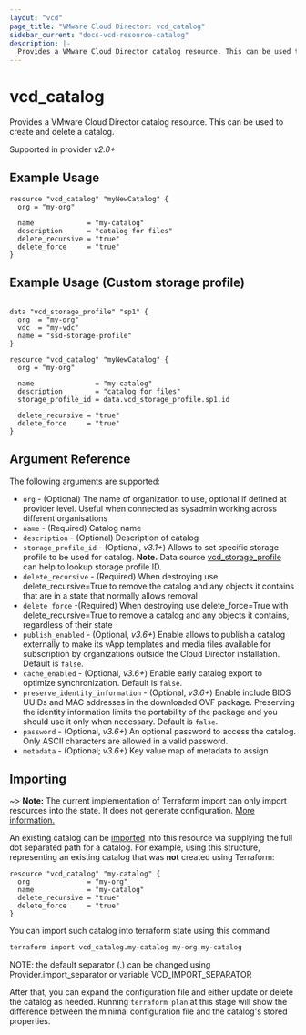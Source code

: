 ```yaml
---
layout: "vcd"
page_title: "VMware Cloud Director: vcd_catalog"
sidebar_current: "docs-vcd-resource-catalog"
description: |-
  Provides a VMware Cloud Director catalog resource. This can be used to create and delete a catalog.
---
```


# vcd\_catalog

Provides a VMware Cloud Director catalog resource. This can be used to create and delete a catalog.

Supported in provider *v2.0+*

## Example Usage

```hcl
resource "vcd_catalog" "myNewCatalog" {
  org = "my-org"

  name             = "my-catalog"
  description      = "catalog for files"
  delete_recursive = "true"
  delete_force     = "true"
}
```

## Example Usage (Custom storage profile)

```hcl

data "vcd_storage_profile" "sp1" {
  org  = "my-org"
  vdc  = "my-vdc"
  name = "ssd-storage-profile"
}

resource "vcd_catalog" "myNewCatalog" {
  org = "my-org"

  name               = "my-catalog"
  description        = "catalog for files"
  storage_profile_id = data.vcd_storage_profile.sp1.id

  delete_recursive = "true"
  delete_force     = "true"
}
```

## Argument Reference

The following arguments are supported:

* `org` - (Optional) The name of organization to use, optional if defined at provider level. Useful when connected as sysadmin working across different organisations
* `name` - (Required) Catalog name
* `description` - (Optional) Description of catalog
* `storage_profile_id` - (Optional, *v3.1+*) Allows to set specific storage profile to be used for catalog. **Note.** Data
source [vcd_storage_profile](/providers/vmware/vcd/latest/docs/data-sources/storage_profile) can help to lookup storage profile ID.
* `delete_recursive` - (Required) When destroying use delete_recursive=True to remove the catalog and any objects it contains that are in a state that normally allows removal
* `delete_force` -(Required) When destroying use delete_force=True with delete_recursive=True to remove a catalog and any objects it contains, regardless of their state
* `publish_enabled` - (Optional, *v3.6+*) Enable allows to publish a catalog externally to make its vApp templates and media files available for subscription by organizations outside the Cloud Director installation. Default is `false`. 
* `cache_enabled` - (Optional, *v3.6+*) Enable early catalog export to optimize synchronization. Default is `false`.
* `preserve_identity_information` - (Optional, *v3.6+*) Enable include BIOS UUIDs and MAC addresses in the downloaded OVF package. Preserving the identity information limits the portability of the package and you should use it only when necessary. Default is `false`.
* `password` - (Optional, *v3.6+*) An optional password to access the catalog. Only ASCII characters are allowed in a valid password.
* `metadata` - (Optional; *v3.6+*) Key value map of metadata to assign

## Importing

~> **Note:** The current implementation of Terraform import can only import resources into the state. It does not generate
configuration. [More information.][docs-import]

An existing catalog can be [imported][docs-import] into this resource via supplying the full dot separated path for a
catalog. For example, using this structure, representing an existing catalog that was **not** created using Terraform:

```hcl
resource "vcd_catalog" "my-catalog" {
  org              = "my-org"
  name             = "my-catalog"
  delete_recursive = "true"
  delete_force     = "true"
}
```

You can import such catalog into terraform state using this command

```bash
terraform import vcd_catalog.my-catalog my-org.my-catalog
```

NOTE: the default separator (.) can be changed using Provider.import_separator or variable VCD_IMPORT_SEPARATOR

[docs-import]:https://www.terraform.io/docs/import/

After that, you can expand the configuration file and either update or delete the catalog as needed. Running `terraform plan`
at this stage will show the difference between the minimal configuration file and the catalog's stored properties.


